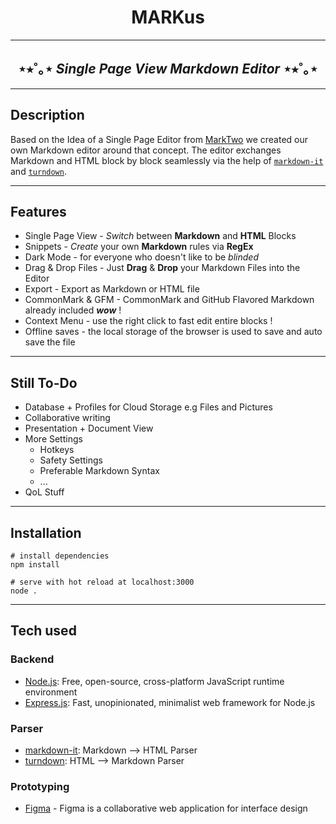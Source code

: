 

<h1 style="text-align: center;">MARKus</h1>

* * *

<h2 style="text-align: center;">⋆⭒˚｡⋆ <em>Single Page View Markdown Editor</em> ⋆⭒˚｡⋆</h2>

* * *

## Description

Based on the Idea of a Single Page Editor from [MarkTwo](https://github.com/anthonygarvan/marktwo) we created our own Markdown editor around that concept. The editor exchanges Markdown and HTML block by block seamlessly via the help of [`markdown-it`](https://github.com/markdown-it/markdown-it) and [`turndown`](https://github.com/mixmark-io/turndown).

* * *

## Features

*   Single Page View - _Switch_ between **Markdown** and **HTML** Blocks
*   Snippets - _Create_ your own **Markdown** rules via **RegEx**
*   Dark Mode - for everyone who doesn't like to be _blinded_
*   Drag & Drop Files - Just **Drag** & **Drop** your Markdown Files into the Editor
*   Export - Export as Markdown or HTML file
*   CommonMark & GFM - CommonMark and GitHub Flavored Markdown already included _**wow**_ !
*   Context Menu - use the right click to fast edit entire blocks !
*   Offline saves - the local storage of the browser is used to save and auto save the file

* * *

## Still To-Do

*   Database + Profiles for Cloud Storage e.g Files and Pictures
*   Collaborative writing
*   Presentation + Document View
*   More Settings
    *   Hotkeys
    *   Safety Settings
    *   Preferable Markdown Syntax
    *   ...
*   QoL Stuff

* * *

## Installation

```
# install dependencies
npm install

# serve with hot reload at localhost:3000
node .

```

* * *

## Tech used

### Backend

*   [Node.js](https://nodejs.org/en): Free, open-source, cross-platform JavaScript runtime environment
*   [Express.js](https://expressjs.com/): Fast, unopinionated, minimalist web framework for Node.js

### Parser

*   [markdown-it](https://github.com/markdown-it/markdown-it): Markdown --> HTML Parser
*   [turndown](https://github.com/mixmark-io/turndown): HTML --> Markdown Parser

### Prototyping

*   [Figma](https://www.figma.com) - Figma is a collaborative web application for interface design